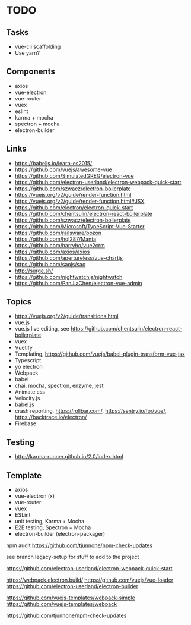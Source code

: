 # TODO

## Tasks
* vue-cli scaffolding
* Use yarn?

## Components
* axios
* vue-electron
* vue-router
* vuex
* eslint
* karma + mocha
* spectron + mocha
* electron-builder

## Links
* https://babeljs.io/learn-es2015/
* https://github.com/vuejs/awesome-vue
* https://github.com/SimulatedGREG/electron-vue
* https://github.com/electron-userland/electron-webpack-quick-start
* https://github.com/szwacz/electron-boilerplate
* https://vuejs.org/v2/guide/render-function.html
* https://vuejs.org/v2/guide/render-function.html#JSX
* https://github.com/electron/electron-quick-start
* https://github.com/chentsulin/electron-react-boilerplate
* https://github.com/szwacz/electron-boilerplate
* https://github.com/Microsoft/TypeScript-Vue-Starter
* https://github.com/railsware/bozon
* https://github.com/hql287/Manta
* https://github.com/harryho/vue2crm
* https://github.com/axios/axios
* https://github.com/apertureless/vue-chartjs
* https://github.com/saojs/sao
* http://surge.sh/
* https://github.com/nightwatchjs/nightwatch
* https://github.com/PanJiaChen/electron-vue-admin

## Topics
* https://vuejs.org/v2/guide/transitions.html
* vue.js
* vue.js live editing, see https://github.com/chentsulin/electron-react-boilerplate
* vuex
* Vuetify
* Templating, https://github.com/vuejs/babel-plugin-transform-vue-jsx
* Typescript
* yo electron
* Webpack
* babel
* chai, mocha, spectron, enzyme, jest
* Animate.css
* Velocity.js
* babel.js
* crash reporting, https://rollbar.com/, https://sentry.io/for/vue/, https://backtrace.io/electron/
* Firebase

## Testing
* http://karma-runner.github.io/2.0/index.html

## Template
* axios
* vue-electron (x)
* vue-router
* vuex
* ESLint
* unit testing, Karma + Mocha
* E2E testing, Spectron + Mocha
* electron-builder (electron-packager)




npm audit
https://github.com/tjunnone/npm-check-updates

see branch legacy-setup for stuff to add to the project

https://github.com/electron-userland/electron-webpack-quick-start


https://webpack.electron.build/
https://github.com/vuejs/vue-loader
https://github.com/electron-userland/electron-builder




https://github.com/vuejs-templates/webpack-simple
https://github.com/vuejs-templates/webpack

https://github.com/tjunnone/npm-check-updates

